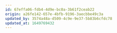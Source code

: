 ```yaml
---
id: 67effa06-fdb4-4d9e-bc0a-3b61f2ceab22
origin: a26fe142-657e-4bfb-9196-3aecbbe49c3a
updated_by: 3574a48a-d509-4c9e-9e37-5b83b6cfdc78
updated_at: 1649769432
---
```

